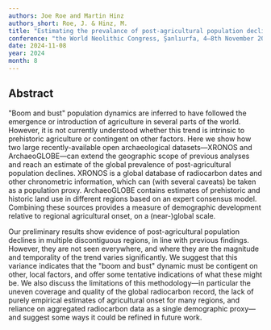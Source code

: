 ```yaml
---
authors: Joe Roe and Martin Hinz
authors_short: Roe, J. & Hinz, M.
title: "Estimating the prevalance of post-agricultural population declines through the global radiocarbon record"
conference: "the World Neolithic Congress, Şanlıurfa, 4–8th November 2024"
date: 2024-11-08
year: 2024
month: 8
---
```


## Abstract

"Boom and bust" population dynamics are inferred to have followed the emergence or introduction of agriculture in several parts of the world. However, it is not currently understood whether this trend is intrinsic to prehistoric agriculture or contingent on other factors. Here we show how two large recently-available open archaeological datasets—XRONOS and ArchaeoGLOBE—can extend the geographic scope of previous analyses and reach an estimate of the global prevalence of post-agricultural population declines. XRONOS is a global database of radiocarbon dates and other chronometric information, which can (with several caveats) be taken as a population proxy. ArchaeoGLOBE contains estimates of prehistoric and historic land use in different regions based on an expert consensus model. Combining these sources provides a measure of demographic development relative to regional agricultural onset, on a (near-)global scale.

Our preliminary results show evidence of post-agricultural population declines in multiple discontiguous regions, in line with previous findings. However, they are not seen everywhere, and where they are the magnitude and temporality of the trend varies significantly. We suggest that this variance indicates that the "boom and bust" dynamic must be contigent on other, local factors, and offer some tentative indications of what these might be. We also discuss the limitations of this methodology—in particular the uneven coverage and quality of the global radiocarbon record, the lack of purely empirical estimates of agricultural onset for many regions, and reliance on aggregated radiocarbon data as a single demographic proxy—and suggest some ways it could be refined in future work.

